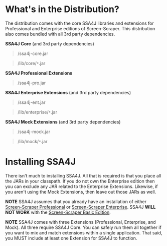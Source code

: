 

# What's in the Distribution? #

The distribution comes with the core SSA4J libraries and extensions for Professional and Enterprise editions of Screen-Scraper.  This distribution also comes bundled with all 3rd party dependencies.

**SSA4J Core** (and 3rd party dependencies)

> /ssa4j-core.jar

> /lib/core/`*`.jar

**SSA4J Professional Extensions**

> /ssa4j-pro.jar

**SSA4J Enterprise Extensions** (and 3rd party dependencies)

> /ssa4j-ent.jar

> /lib/enterprise/`*`.jar

**SSA4J Mock Extensions** (and 3rd party dependencies)

> /ssa4j-mock.jar

> /lib/mock/`*`.jar

# Installing SSA4J #

There isn't much to installing SSA4J.  All that is required is that you place all the JARs in your classpath.  If you do not own the Enterprise edition then you can exclude any JAR related to the Enterprise Extensions.  Likewise, if you aren't using the Mock Extensions, then leave out those JARs as well.

**NOTE** SSA4J assumes that you already have an installation of either [Screen-Scraper Professional](http://www.screen-scraper.com/download/pro_choose_platform.php) or [Screen-Scraper Enterprise](http://www.screen-scraper.com/download/enterprise_choose_platform.php). SSA4J **WILL NOT WORK** with the [Screen-Scraper Basic Edition](http://www.screen-scraper.com/download/basic_choose_platform.php).

**NOTE** SSA4J comes with three Extensions (Professional, Enterprise, and Mock).  All three require SSA4J Core.  You can safely run them all together if you want to mix and match extensions within a single application.  That said, you MUST include at least one Extension for SSA4J to function.


